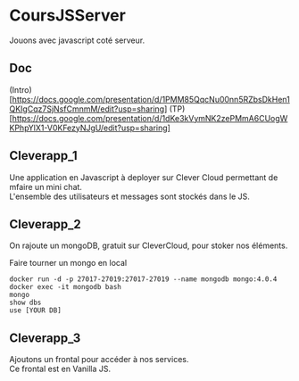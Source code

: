 # CoursJSServer
Jouons avec javascript coté serveur.

## Doc
(Intro)[https://docs.google.com/presentation/d/1PMM85QqcNu00nn5RZbsDkHen1QKIgCqz7SjNsfCmnmM/edit?usp=sharing]
(TP)[https://docs.google.com/presentation/d/1dKe3kVymNK2zePMmA6CUogWKPhpYlX1-V0KFezyNJgU/edit?usp=sharing]

## Cleverapp_1
Une application en Javascript à deployer sur Clever Cloud permettant de mfaire un mini chat.   
L'ensemble des utilisateurs et messages sont stockés dans le JS.

## Cleverapp_2
On rajoute un mongoDB, gratuit sur CleverCloud, pour stoker nos éléments.

Faire tourner un mongo en local   
````
docker run -d -p 27017-27019:27017-27019 --name mongodb mongo:4.0.4
docker exec -it mongodb bash
mongo
show dbs
use [YOUR DB]

````

## Cleverapp_3
Ajoutons un frontal pour accéder à nos services.   
Ce frontal est en Vanilla JS.

